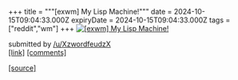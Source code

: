 +++
title = """[exwm] My Lisp Machine!"""
date = 2024-10-15T09:04:33.000Z
expiryDate = 2024-10-15T09:04:33.000Z
tags = ["reddit","wm"]
+++
[![[exwm] My Lisp Machine!](https://preview.redd.it/zaqifmj3yvud1.png?width=640&crop=smart&auto=webp&s=a21c94302b844e534144c2f6c8ef62efbd77f189 "[exwm] My Lisp Machine!")](https://www.reddit.com/r/unixporn/comments/1g43dly/exwm_my_lisp_machine/)

submitted by [/u/XzwordfeudzX](https://www.reddit.com/user/XzwordfeudzX)  
[\[link\]](https://i.redd.it/zaqifmj3yvud1.png) [\[comments\]](https://www.reddit.com/r/unixporn/comments/1g43dly/exwm_my_lisp_machine/)

[[source]](https://www.reddit.com/r/unixporn/comments/1g43dly/exwm_my_lisp_machine/)
